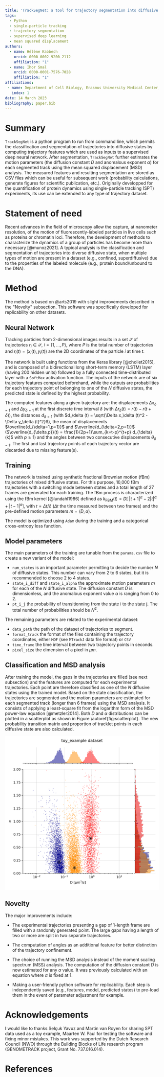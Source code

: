 ```yaml
---
title: 'TrackSegNet: a tool for trajectory segmentation into diffusive states using supervised deep learning.'
tags:
  - Python
  - single-particle tracking
  - trajectory segmentation
  - supervised deep learning
  - mean squared displacement
authors:
  - name: Hélène Kabbech
    orcid: 0000-0002-9200-2112
    affiliation: "1"
  - name: Ihor Smal
    orcid: 0000-0001-7576-7028 
    affiliation: "1"
affiliations:
 - name: Department of Cell Biology, Erasmus University Medical Center, Rotterdam, the Netherlands
   index: 1
date: 14 March 2023
bibliography: paper.bib
---
```


# Summary

`TrackSegNet` is a python program to run from command line, which permits the classification and segmentation of trajectories into diffusive states by computing trajectory features which are used as inputs to a supervised deep neural network. After segmentation, `TrackSegNet` further estimates the motion parameters (the diffusion constant $D$ and anomalous exponent $\alpha$) for each segmented track using the mean squared displacement (MSD) analysis. The measured features and resulting segmentation are stored as CSV files which can be useful for subsequent work (probability calculations, generate figures for scientific publication, etc.). Originally developped for the quantification of protein dynamics using single-particle tracking (SPT) experiments, its use can be extended to any type of trajectory dataset.

# Statement of need

Recent advances in the field of microscopy allow the capture, at nanometer resolution, of the motion of fluorescently-labeled particles in live cells such as proteins or chromatin loci. Therefore, the development of methods to characterize the dynamics of a group of particles has become more than necessary [@munoz2021]. A typical analysis is the classification and segmentation of trajectories into diverse diffusive state, when multiple types of motion are present in a dataset (e.g., confined, superdiffusive) due to the properties of the labeled molecule (e.g., protein bound/unbound to the DNA).


# Method

The method is based on @arts2019 with slight improvements described in the "Novelty" subsection. This software was specifically developed for replicability on other datasets.


## Neural Network

Tracking particles from 2-dimensional images results in a set $\mathcal{S}$ of trajectories $r_i \in \mathcal{S}$, $i = \left\{1, \dots, P \right\}$,  where $P$ is the total number of trajectories and $r_i(t) = (x_i(t), y_i(t))$ are the 2D coordinates of the particle $i$ at time $t$.

The network is built using functions from the Keras library [@chollet2015], and is composed of a bidirectional long short-term memory (LSTM) layer (having 200 hidden units) followed by a fully connected time-distributed layer with a `SoftMax` activation function. The inputs of the network are of six trajectory features computed beforehand, while the outputs are probabilities for each trajectory point of belonging to one of the $N$ diffusive states, the predicted state is defined by the highest probability.

The computed features along a given trajectory are: the displacements $\Delta x_{\delta=1}$ and $\Delta y_{\delta=1}$ at the first discrete time interval $\delta$ (with $\Delta r_\delta (t) = r(t) - r(t+\delta)$), the distances $d_{\delta=1}$ (with $d_\delta (t) = \sqrt{\Delta x_\delta (t)^2 - \Delta y_\delta (t)^2}$), the mean of displacements $\overline{d_{\delta=1,p=1}}$ and $\overline{d_{\delta=2,p=1}}$ ($\overline{d_{\delta,p}}(t) = \frac{1}{2p+1}\sum_{k=t-p}^{t+p} d_{\delta}(k)$ with $p\geq 1$) and the angles between two consecutive displacements $\theta_{\delta=1}$. The first and last trajectory points of each trajectory vector are discarded due to missing feature(s).


## Training

The network is trained using synthetic fractional Brownian motion (fBm) trajectories of mixed diffusive states. For this purpose, 10,000 fBm trajectories with a switching mode between states and a total length of 27 frames are generated for each training. The fBm process is characterized using the fBm kernel [@lundahl1986] defined as $k_{\text{FBM}}(t) = D\left[\ \lvert t+1\rvert^\alpha  - 2 \lvert t\rvert^\alpha + \lvert t-1\rvert^\alpha\right]$, with $t=\Delta t / \delta$ ($\Delta t$ the time measured between two frames) and the pre-defined motion parameters $m = (D, \alpha)$.

The model is optimized using `Adam` during the training and a categorical cross-entropy loss function.


## Model parameters

The main parameters of the training are tunable from the `params.csv` file to create a new variant of the model:

* `num_states` is an important parameter permitting to decide the number $N$ of diffusive states. This number can vary from 2 to 6 states, but it is recommended to choose 2 to 4 states.
* `state_i_diff` and `state_i_alpha` the approximate motion parameters $m$ for each of the $N$ diffusive state. The diffusion constant $D$ is dimensionless, and the anomalous exponent value $\alpha$ is ranging from 0 to 2.
* `pt_i_j` the probability of transitionning from the state i to the state j. The total number of probabilities should be $N^2$.

The remaining parameters are related to the experimental dataset:

* `data_path` the path of the dataset of trajectories to segment.
* `format_track` the format of the files containing the trajectory coordinates, either `MDF` (see `MTrackJ` data file format) or `CSV`
* `time_frame` the time interval between two trajectory points in seconds.
* `pixel_size` the dimension of a pixel in $\mu m$.


## Classification and MSD analysis


After training the model, the gaps in the trajectories are filled (see next subsection) and the features are computed for each experimental trajectories. Each point are therefore classified as one of the $N$ diffusive states using the trained model. Based on the state classification, the trajectories are segmented and the motion parameters are estimated for each segmented track (longer than 6 frames) using the MSD analysis. It consists of applying a least-square fit from the logarithm form of the MSD power-law equation [@metzler2014]. Both $D$ and $\alpha$ distributions can be plotted in a scatterplot as shown in Figure \autoref{fig:scatterplot}. The new probability transition matrix and proportion of tracklet points in each diffusive state are also calculated.

![Scatterplot of $D$ and $\alpha$ distributions estimated from the MSD analysis using the segmented trajectories. \label{fig:scatterplot}](fig_toy_example_scatterplot_msd.png)


## Novelty

The major improvements include:

* The experimental trajectories presenting a gap of 1-length frame are filled with a randomly generated point. The large gaps having a length of two or more are split in two separate trajectories.

* The computation of angles as an additional feature for better distinction of the trajectory confinement.

* The choice of running the MSD analysis instead of the moment scaling spectrum (MSS) analysis. The computation of the diffusion constant $D$ is now estimated for any $\alpha$ value. It was previously calculated with an equation where $\alpha$ is fixed at 1.

* Making a user-friendly python software for replicability. Each step is independently saved (e.g., features, model, predicted states) to pre-load them in the event of parameter adjustment for example.


# Acknowledgements

I would like to thanks Selçuk Yavuz and Martin van Royen for sharing SPT data used as a toy example, Maarten W. Paul for testing the software and fixing minor mistakes. This work was supported by the Dutch Research Council (NWO) through the Building Blocks of Life research program (GENOMETRACK project, Grant No. 737.016.014). 


# References

